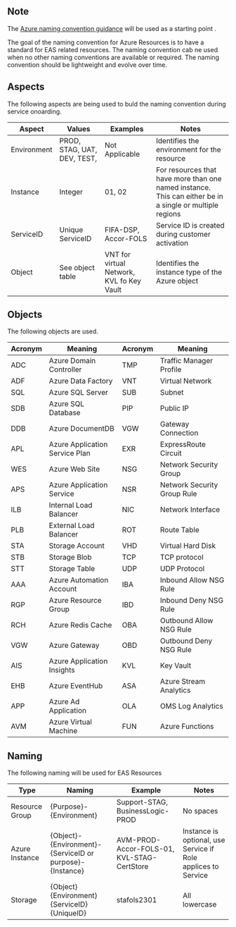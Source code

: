 ## Note
The [Azure naming convention guidance](https://docs.microsoft.com/en-us/azure/architecture/best-practices/naming-conventions) will be used as a starting point .

The goal of the naming convention for Azure Resources is to have a standard for EAS related resources.  The naming convention cab ne used when no other naming conventions are available or required.  The naming convention should be lightweight and evolve over time.

## Aspects
The following aspects are being used to buld the naming convention during service onoarding.

|Aspect       |Values         | Examples            | Notes        |
|-------------|---------------|---------------------|--------------|
|Environment  |PROD, STAG, UAT, DEV, TEST, |Not Applicable| Identifies the environment for the resource|
|Instance     |Integer        |01, 02|For resources that have more than one named instance. This can either be in a single or multiple regions|
|ServiceID      |Unique ServiceID   |FIFA-DSP, Accor-FOLS|Service ID is created during customer activation|
|Object       |See object table|VNT for virtual Network, KVL fo Key Vault|Identifies the instance type of the Azure object|

## Objects
The following objects are used.

|Acronym     |Meaning                 |Acronym     |Meaning                 |
|------------|------------------------|------------|------------------------|
|ADC	|Azure Domain Controller	  |TMP   |	Traffic Manager Profile|
|ADF	|Azure Data Factory	          |VNT   |	Virtual Network|
|SQL	|Azure SQL Server	          |SUB|	Subnet|
|SDB	|Azure SQL Database	          |PIP|	Public IP|
|DDB	|Azure DocumentDB	          |VGW|	Gateway Connection|
|APL	|Azure Application Service Plan	|EXR|	ExpressRoute Circuit|
|WES	|Azure Web Site	              |NSG|	Network Security Group|
|APS	|Azure Application Service	  |NSR|	Network Security Group Rule|
|ILB	|Internal Load Balancer	      |NIC|	Network Interface|
|PLB	|External Load Balancer	      |ROT|	Route Table|
|STA	|Storage Account	          |VHD|	Virtual Hard Disk|
|STB	|Storage Blob	              |TCP|	TCP protocol|
|STT	|Storage Table	              |UDP|	UDP Protocol|
|AAA	|Azure Automation Account	  |IBA|	Inbound Allow NSG Rule|
|RGP	|Azure Resource Group	      |IBD|	Inbound Deny NSG Rule|
|RCH	|Azure Redis Cache	          |OBA|	Outbound Allow NSG Rule|
|VGW	|Azure Gateway	              |OBD|	Outbound Deny NSG Rule|
|AIS	|Azure Application Insights   |KVL|	Key Vault|
|EHB	|Azure EventHub	              |ASA|	Azure Stream Analytics|
|APP	|Azure Ad Application	      |OLA|	OMS Log Analytics|
|AVM	|Azure Virtual Machine	 	  |FUN| Azure Functions|

## Naming
The following naming will be used for EAS Resources

|Type      |Naming                           |Example    |Notes        |
|----------|---------------------------------|-----------|-------------|
|Resource Group|{Purpose}-{Environment}      |Support-STAG, BusinessLogic-PROD|No spaces |
|Azure Instance|{Object}-{Environment}-{ServiceID or purpose}-{Instance}|AVM-PROD-Accor-FOLS-01, KVL-STAG-CertStore|Instance is optional, use Service if Role applices to Service|
|Storage|{Object}{Environment}{ServiceID}{UniqueID}|stafols2301|All lowercase|